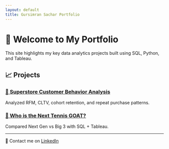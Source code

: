 ```yaml
---
layout: default
title: Gursimran Sachar Portfolio
---
```


# 👋 Welcome to My Portfolio

This site highlights my key data analytics projects built using SQL, Python, and Tableau.

## 📈 Projects

### [🧮 Superstore Customer Behavior Analysis](https://github.com/Gursimransachar/Superstore_Customer_Behaviour_Analysis)
Analyzed RFM, CLTV, cohort retention, and repeat purchase patterns.

### [🎾 Who is the Next Tennis GOAT?](https://github.com/Gursimransachar/next-tennis-goat-analysis)
Compared Next Gen vs Big 3 with SQL + Tableau.

---

📧 Contact me on [LinkedIn](https://www.linkedin.com/in/gursimransachar)
